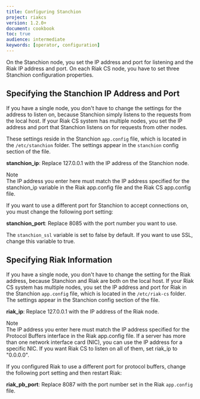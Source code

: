 ```yaml
---
title: Configuring Stanchion
project: riakcs
version: 1.2.0+
document: cookbook
toc: true
audience: intermediate
keywords: [operator, configuration]
---
```


On the Stanchion node, you set the IP address and port for listening and the Riak IP address and port. On each Riak CS node, you have to set three Stanchion configuration properties.

## Specifying the Stanchion IP Address and Port
If you have a single node, you don't have to change the settings for the address to listen on, because Stanchion simply listens to the requests from the local host. If your Riak CS system has multiple nodes, you set the IP address and port that Stanchion listens on for requests from other nodes.

These settings reside in the Stanchion `app.config` file, which is located in the `/etc/stanchion` folder. The settings appear in the `stanchion` config section of the file.

**stanchion_ip**: Replace 127.0.0.1 with the IP address of the Stanchion node.

<div class="note"><div class="title">Note</div>The IP address you enter here must match the IP address specified for the stanchion_ip variable in the Riak app.config file and the Riak CS app.config file. </div>

If you want to use a different port for Stanchion to accept connections on, you must change the following port setting:

**stanchion_port**: Replace 8085 with the port number you want to use.

The `stanchion_ssl` variable is set to false by default. If you want to use SSL, change this variable to true.

## Specifying Riak Information

If you have a single node, you don't have to change the setting for the Riak address, because Stanchion and Riak are both on the local host. If your Riak CS system has multiple nodes, you set the IP address and port for Riak in the Stanchion `app.config` file, which is located in the `/etc/riak-cs` folder. The settings appear in the Stanchion config section of the file.

**riak_ip**: Replace 127.0.0.1 with the IP address of the Riak node.

<div class="note"><div class="title">Note</div>The IP address you enter here must match the IP address specified for the Protocol Buffers interface in the Riak app.config file. If a server has more than one network interface card (NIC), you can use the IP address for a specific NIC. If you want Riak CS to listen on all of them, set riak_ip to "0.0.0.0". </div>

If you configured Riak to use a different port for protocol buffers, change the following port setting and then restart Riak:

**riak_pb_port**: Replace 8087 with the port number set in the Riak `app.config` file.
